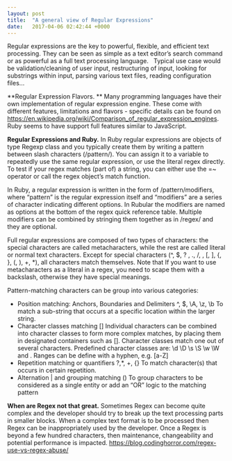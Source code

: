 ```yaml
---
layout: post
title:  "A general view of Regular Expressions"
date:   2017-04-06 02:42:44 +0000
---
```


Regular expressions are the key to powerful, flexible, and efficient text processing. They can be seen as simple as a text editor’s search command or as powerful as a full text processing language.  
Typical use case would be validation/cleaning of user input, restructuring of input, looking for substrings within input, parsing various text files, reading configuration files…

**Regular Expression Flavors. **
Many programming languages have their own implementation of regular expression engine. These come with different features, limitations and flavors - specific details can be found on https://en.wikipedia.org/wiki/Comparison_of_regular_expression_engines.
Ruby seems to have support full features similar to JavaScript.

**Regular Expressions and Ruby.**
In Ruby regular expressions are objects of type Regexp class and you typically create them by writing a pattern between slash characters (/pattern/). You can assign it to a variable to  repeatedly use the same regular expression, or use the literal regex directly. To test if your regex matches (part of) a string, you can either use the =~ operator or call the regex object’s match function.

In Ruby, a regular expression is written in the form of /pattern/modifiers, where “pattern” is the regular expression itself and “modifiers” are a series of character indicating different options. In Rubular the modifiers are named as options at the bottom of the regex quick reference table. Multiple modifiers can be combined by stringing them together as in /regex/ and they are optional.

Full regular expressions are composed of two types of characters: the special characters are called metacharacters, while the rest are called literal or normal text characters. Except for special characters (^, $, ? , ., /, \, [, ], {, }, (, ), +, *), all characters match themselves. Note that If you want to use metacharacters as a literal in a regex, you need to scape them with a backslash, otherwise they have special meanings.

Pattern-matching characters can be group into various categories:
* Position matching: Anchors, Boundaries and Delimiters ^, $, \A, \z, \b 
To match a sub-string that occurs at a specific location within the larger string. 
* Character classes matching []
Individual characters can be combined into character classes to form more complex matches, by placing them in designated containers such as [].
Character classes match one out of several characters.
Predefined character classes are: \d \D \s \S \w \W and . 
Ranges can be define with a hyphen, e.g. [a-Z]
* Repetition matching or quantifiers ?,*, +, {} 
To match character(s) that occurs in certain repetition.
* Alternation | and grouping matching ()
To group characters to be considered as a single entity or add an “OR” logic to the matching pattern

**When are Regex not that great.**
Sometimes Regex can become quite complex and the developer should try to break up the text processing parts in smaller blocks. When a complex text format is to be processed then Regex can be inappropriately used by the developer. 
Once a Regex is beyond a few hundred characters, then maintenance, changeability and potential performance is impacted.
https://blog.codinghorror.com/regex-use-vs-regex-abuse/

